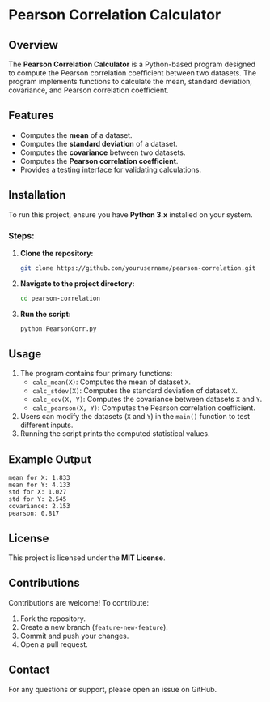 # Pearson Correlation Calculator

## Overview
The **Pearson Correlation Calculator** is a Python-based program designed to compute the Pearson correlation coefficient between two datasets. The program implements functions to calculate the mean, standard deviation, covariance, and Pearson correlation coefficient.

## Features
- Computes the **mean** of a dataset.
- Computes the **standard deviation** of a dataset.
- Computes the **covariance** between two datasets.
- Computes the **Pearson correlation coefficient**.
- Provides a testing interface for validating calculations.

## Installation
To run this project, ensure you have **Python 3.x** installed on your system.

### Steps:
1. **Clone the repository:**
   ```bash
   git clone https://github.com/yourusername/pearson-correlation.git
   ```
2. **Navigate to the project directory:**
   ```bash
   cd pearson-correlation
   ```
3. **Run the script:**
   ```bash
   python PearsonCorr.py
   ```

## Usage
1. The program contains four primary functions:
   - `calc_mean(X)`: Computes the mean of dataset `X`.
   - `calc_stdev(X)`: Computes the standard deviation of dataset `X`.
   - `calc_cov(X, Y)`: Computes the covariance between datasets `X` and `Y`.
   - `calc_pearson(X, Y)`: Computes the Pearson correlation coefficient.
2. Users can modify the datasets (`X` and `Y`) in the `main()` function to test different inputs.
3. Running the script prints the computed statistical values.

## Example Output
```
mean for X: 1.833
mean for Y: 4.133
std for X: 1.027
std for Y: 2.545
covariance: 2.153
pearson: 0.817
```

## License
This project is licensed under the **MIT License**.

## Contributions
Contributions are welcome! To contribute:
1. Fork the repository.
2. Create a new branch (`feature-new-feature`).
3. Commit and push your changes.
4. Open a pull request.

## Contact
For any questions or support, please open an issue on GitHub.

